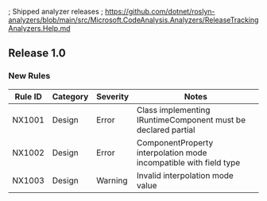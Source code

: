 ; Shipped analyzer releases
; https://github.com/dotnet/roslyn-analyzers/blob/main/src/Microsoft.CodeAnalysis.Analyzers/ReleaseTrackingAnalyzers.Help.md

## Release 1.0

### New Rules

| Rule ID | Category | Severity | Notes                                                             |
| ------- | -------- | -------- | ----------------------------------------------------------------- |
| NX1001  | Design   | Error    | Class implementing IRuntimeComponent must be declared partial     |
| NX1002  | Design   | Error    | ComponentProperty interpolation mode incompatible with field type |
| NX1003  | Design   | Warning  | Invalid interpolation mode value                                  |

